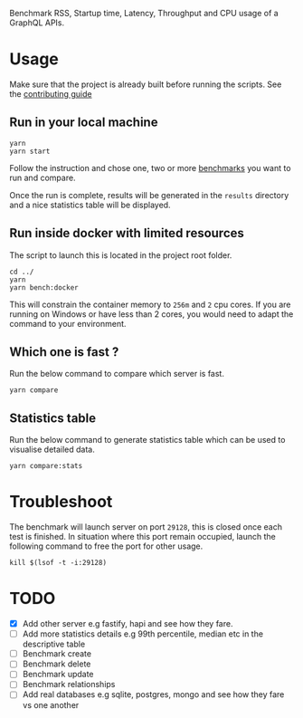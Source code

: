 Benchmark RSS, Startup time, Latency, Throughput and CPU usage of a GraphQL APIs.

# Usage

Make sure that the project is already built before running the scripts. 
See the [contributing guide](../CONTRIBUTING.md#build)

## Run in your local machine
```shell
yarn
yarn start
```

Follow the instruction and chose one, two or more [benchmarks](./benchmarks) you want to run and compare.

Once the run is complete, results will be generated in the `results` directory and a nice statistics table will be displayed.

## Run inside docker with limited resources

The script to launch this is located in the project root folder. 

```shell
cd ../
yarn
yarn bench:docker
```

This will constrain the container memory to `256m` and `2` cpu cores. If you are running on Windows or have less than 2 cores, you would need to adapt the command to your environment.

## Which one is fast ?

Run the below command to compare which server is fast.

```shell
yarn compare
```

## Statistics table

Run the below command to generate statistics table which can be used to visualise detailed data.

```shell
yarn compare:stats
```

# Troubleshoot

The benchmark will launch server on port `29128`, this is closed once each test is finished. 
In situation where this port remain occupied, launch the following command to free the port for other usage.

```shell
kill $(lsof -t -i:29128)
```

# TODO

- [x] Add other server e.g fastify, hapi and see how they fare.
- [ ] Add more statistics details e.g 99th percentile, median etc in the descriptive table
- [ ] Benchmark create
- [ ] Benchmark delete
- [ ] Benchmark update
- [ ] Benchmark relationships
- [ ] Add real databases e.g sqlite, postgres, mongo and see how they fare vs one another
